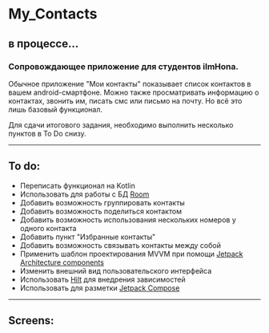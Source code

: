 # My_Contacts
## в процессе...
### Сопровождающее приложение для студентов ilmHona.

Обычное приложение "Мои контакты" показывает список контактов в вашем android-смартфоне.
Можно также просматривать информацию о контактах, звонить им, писать смс или письмо на почту.
Но всё это лишь базовый функционал.

Для сдачи итогового задания, необходимо выполнить несколько пунктов в To Do снизу.

---

## To do:
* Переписать функционал на Kotlin
* Использовать для работы с БД [Room](https://developer.android.com/training/data-storage/room)
* Добавить возможность группировать контакты
* Добавить возможность поделиться контактом
* Добавить возможность использования нескольких номеров у одного контакта
* Добавить пункт "Избранные контакты"
* Добавить возможность связывать контакты между собой
* Применить шаблон проектирования MVVM при помощи [Jetpack Architecture components](https://developer.android.com/jetpack)
* Изменить внешний вид пользовательского интерфейса
* Использовать [Hilt](https://developer.android.com/training/dependency-injection/hilt-android) для внедрения зависимостей
* Использовать для разметки [Jetpack Compose](https://developer.android.com/jetpack/compose)

---

## Screens:




